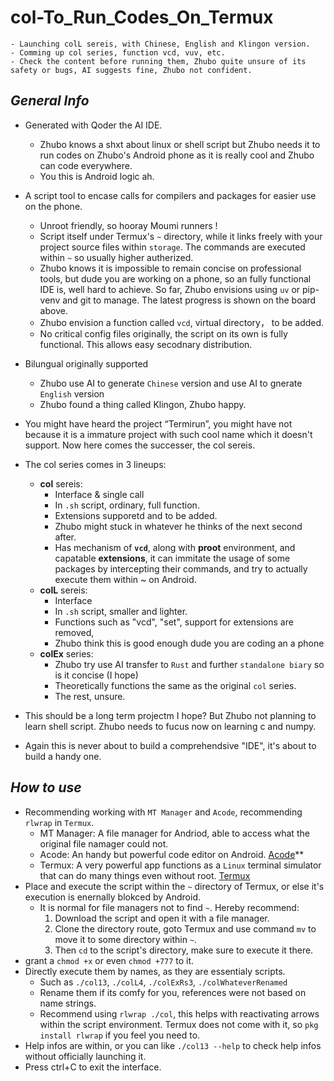 # col-To_Run_Codes_On_Termux  
```
- Launching colL sereis, with Chinese, English and Klingon version.
- Comming up col series, function vcd, vuv, etc.
- Check the content before running them, Zhubo quite unsure of its safety or bugs, AI suggests fine, Zhubo not confident.
```
## ***General Info*** ##
- Generated with Qoder the AI IDE.
  - Zhubo knows a shxt about linux or shell script but Zhubo needs it to run codes on Zhubo's Android phone as it is really cool and Zhubo can code everywhere.
  - You this is Android logic ah.
  
- A script tool to encase calls for compilers and packages for easier use on the phone.
  - Unroot friendly, so hooray Moumi runners !
  - Script itself under Termux's `~` directory, while it links freely with your project source files within `storage`. The commands are executed within `~` so usually higher autherized.
  - Zhubo knows it is impossible to remain concise on professional tools, but dude you are working on a phone, so an fully functional IDE is, well hard to achieve. So far, Zhubo envisions using `uv` or pip-venv and git to manage. The latest progress is shown on the board above.
  - Zhubo envision a function called `vcd`, virtual directory， to be added.
  - No critical config files originally, the script on its own is fully functional. This allows easy secodnary distribution.
  
- Bilungual originally supported
  - Zhubo use AI to generate `Chinese` version and use AI to gnerate `English` version
  - Zhubo found a thing called Klingon, Zhubo happy.
- You might have heard the project “Termirun”, you might have not because it is a immature project with such cool name which it doesn't support. Now here comes the successer, the col sereis.
  
- The col series comes in 3 lineups:
  - **col** sereis: 
    - Interface & single call
    - In `.sh` script, ordinary, full function.
    - Extensions supporetd and to be added.
    - Zhubo might stuck in whatever he thinks of the next second after.
    - Has mechanism of **`vcd`**, along with **proot** environment, and capatable **extensions**, it can immitate the usage of some packages by intercepting their commands, and try to actually execute them within ~ on Android.
  - **colL** sereis: 
    - Interface
    - In `.sh` script, smaller and lighter.
    - Functions such as "vcd", "set", support for extensions are removed, 
    - Zhubo think this is good enough dude you are coding an a phone
  - **colEx** series:
    - Zhubo try use AI transfer to `Rust` and further `standalone biary` so is it concise (I hope)
    - Theoretically functions the same as the original `col` series.
    - The rest, unsure.
    
- This should be a long term projectm I hope? But Zhubo not planning to learn shell script. Zhubo needs to fucus now on learning c and numpy.
- Again this is never about to build a comprehendsive "IDE", it's about to build a handy one.
  
## ***How to use*** ##
  - Recommending working with `MT Manager` and `Acode`, recommending `rlwrap` in `Termux`.
    - MT Manager: A file manager for Andriod, able to access what the original file namager could not.
    - Acode: An handy but powerful code editor on Android. [Acode](https://github.com/deadlyjack/acode)**
    - Termux: A very powerful app functions as a `Linux` terminal simulator that can do many things even without root. [Termux](https://github.com/termux/termux-app)
  - Place and execute the script within the `~` directory of Termux, or else it's execution is enernally blokced by Android.
    - It is normal for file managers not to find `~`. Hereby recommend:
      1. Download the script and open it with a file manager.
      2. Clone the directory route, goto Termux and use command `mv` to move it to some directory within `~`.
      3. Then `cd` to the script's directory, make sure to execute it there.
  - grant a `chmod +x` or even `chmod +777` to it.
  - Directly execute them by names, as they are essentialy scripts.
    - Such as `./col13`, `./colL4`, `./colExRs3`, `./colWhateverRenamed`
    - Rename them if its comfy for you, references were not based on name strings.
    - Recommend using `rlwrap ./col`, this helps with reactivating arrows within the script environment. Termux does not come with it, so `pkg install rlwrap` if you feel you need to.
  - Help infos are within, or you can like `./col13 --help` to check help infos without officially launching it.
  - Press ctrl+C to exit the interface.
